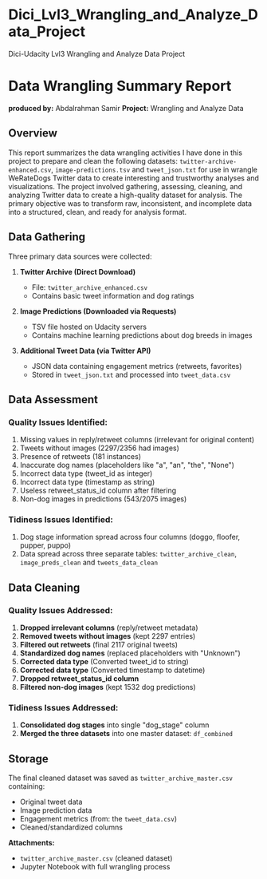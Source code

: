 # Dici_Lvl3_Wrangling_and_Analyze_Data_Project
Dici-Udacity Lvl3 Wrangling and Analyze Data Project

# Data Wrangling Summary Report

**produced by:** Abdalrahman Samir
**Project:** Wrangling and Analyze Data

## Overview

This report summarizes the data wrangling activities I have done in this project to prepare and clean the following datasets: `twitter-archive-enhanced.csv`, `image-predictions.tsv` and `tweet_json.txt` for use in wrangle WeRateDogs Twitter data to create interesting and trustworthy analyses and visualizations. The project involved gathering, assessing, cleaning, and analyzing Twitter data to create a high-quality dataset for analysis. The primary objective was to transform raw, inconsistent, and incomplete data into a structured, clean, and ready for analysis format.

## Data Gathering
Three primary data sources were collected:

1. **Twitter Archive (Direct Download)**
   - File: `twitter_archive_enhanced.csv`
   - Contains basic tweet information and dog ratings

2. **Image Predictions (Downloaded via Requests)**
   - TSV file hosted on Udacity servers
   - Contains machine learning predictions about dog breeds in images

3. **Additional Tweet Data (via Twitter API)**
   - JSON data containing engagement metrics (retweets, favorites)
   - Stored in `tweet_json.txt` and processed into `tweet_data.csv`


## Data Assessment

### Quality Issues Identified:
1. Missing values in reply/retweet columns (irrelevant for original content)
2. Tweets without images (2297/2356 had images)
3. Presence of retweets (181 instances)
4. Inaccurate dog names (placeholders like "a", "an", "the", "None")
5. Incorrect data type (tweet_id as integer)
6. Incorrect data type (timestamp as string)
7. Useless retweet_status_id column after filtering
8. Non-dog images in predictions (543/2075 images)

### Tidiness Issues Identified:
1. Dog stage information spread across four columns (doggo, floofer, pupper, puppo)
2. Data spread across three separate tables: `twitter_archive_clean`, `image_preds_clean` and `tweets_data_clean`

## Data Cleaning

### Quality Issues Addressed:
1. **Dropped irrelevant columns** (reply/retweet metadata)
2. **Removed tweets without images** (kept 2297 entries)
3. **Filtered out retweets** (final 2117 original tweets)
4. **Standardized dog names** (replaced placeholders with "Unknown")
5. **Corrected data type** (Converted tweet_id to string)
6. **Corrected data type** (Converted timestamp to datetime)
7. **Dropped retweet_status_id column**
8. **Filtered non-dog images** (kept 1532 dog predictions)

### Tidiness Issues Addressed:
1. **Consolidated dog stages** into single "dog_stage" column
2. **Merged the three datasets** into one master dataset: `df_combined`

## Storage
The final cleaned dataset was saved as `twitter_archive_master.csv` containing:
- Original tweet data
- Image prediction data
- Engagement metrics (from: the `tweet_data.csv`)
- Cleaned/standardized columns

**Attachments:**  
- `twitter_archive_master.csv` (cleaned dataset)
- Jupyter Notebook with full wrangling process
